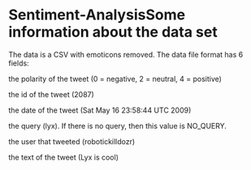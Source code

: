 # Sentiment-AnalysisSome information about the data set

The data is a CSV with emoticons removed. The data file format has 6 fields:

the polarity of the tweet (0 = negative, 2 = neutral, 4 = positive)

the id of the tweet (2087)

the date of the tweet (Sat May 16 23:58:44 UTC 2009)

the query (lyx). If there is no query, then this value is NO_QUERY.

the user that tweeted (robotickilldozr)

the text of the tweet (Lyx is cool)
